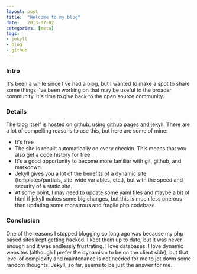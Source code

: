 ```yaml
---
layout: post
title:  "Welcome to my blog"
date:   2013-07-02
categories: [meta]
tags: 
- jekyll 
- blog 
- github
---
```


### Intro

It's been a while since I've had a blog, but I wanted to make a spot to share some things I've been working on that may be useful to the broader community.  It's time to give back to the open source community.

### Details

The blog itself is hosted on github, using [github pages and jekyll](https://help.github.com/articles/using-jekyll-with-pages).  There are a lot of compelling reasons to use this, but here are some of mine:

*  It's free
*  The site is rebuilt automatically on every checkin.  This means that you also get a code history for free.
*  It's a good opportunity to become more familiar with git, github, and markdown.
*  [Jekyll](http://jekyllrb.com/) gives you a lot of the benefits of a dynamic site (templates/partials, site-wide variables, etc.), but with the speed and security of a static site.
*  At some point, I may need to update some yaml files and maybe a bit of html if jekyll makes some big changes, but this is much less onerous than updating some monstrous and fragile php codebase.

### Conclusion

One of the reasons I stopped blogging so long ago was because my php based sites kept getting hacked.  I kept them up to date, but it was never enough and it was endlessly frustrating.  I love databases; I love dynamic websites (although I prefer the dynamism to be on the client side), but that level of complexity and maintenance is not needed for me to jot down some random thoughts.  Jekyll, so far, seems to be just the answer for me.
